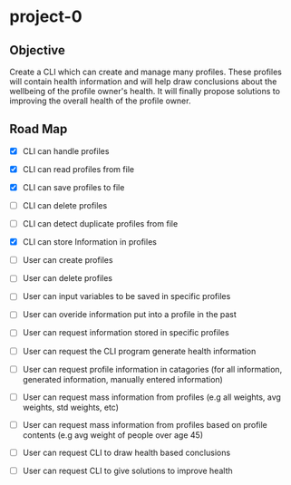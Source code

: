 # project-0
## Objective

Create a CLI which can create and manage many profiles. These profiles will contain health information and will help draw conclusions about the wellbeing of the profile owner's health. It will finally propose solutions to improving the overall health of the profile owner.

## Road Map

- [x] CLI can handle profiles
- [x] CLI can read profiles from file
- [x] CLI can save profiles to file
- [ ] CLI can delete profiles
- [ ] CLI can detect duplicate profiles from file
- [x] CLI can store Information in profiles
- [ ] User can create profiles
- [ ] User can delete profiles
- [ ] User can input variables to be saved in specific profiles
- [ ] User can overide information put into a profile in the past
- [ ] User can request information stored in specific profiles
- [ ] User can request the CLI program generate health information
- [ ] User can request profile information in catagories (for all information, generated information, manually entered information)
- [ ] User can request mass information from profiles (e.g all weights, avg weights, std weights, etc)
- [ ] User can request mass information from profiles based on profile contents (e.g avg weight of people over age 45)
- [ ] User can request CLI to draw health based conclusions
- [ ] User can request CLI to give solutions to improve health

